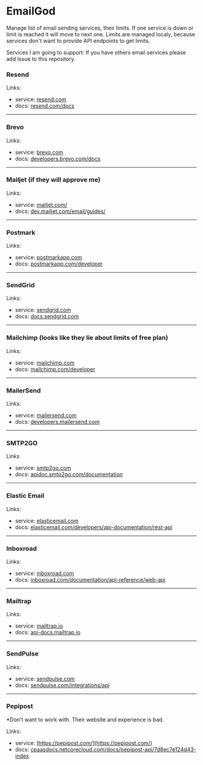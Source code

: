 # EmailGod

Manage list of email sending services, their limits.
If one service is down or limit is reached it will move to next one.
Limits are managed localy, because services don't want to provide API endpoints to get limits.

Services I am going to support:
If you have others email services please add Issue to this repository.

### Resend

Links:

- service: [resend.com](https://resend.com/)
- docs: [resend.com/docs](https://resend.com/docs)

---

### Brevo

Links:

- service: [brevo.com](https://www.brevo.com/)
- docs: [developers.brevo.com/docs](https://developers.brevo.com/docs)

---

### Mailjet (if they will approve me)

Links:

- service: [mailjet.com/](https://www.mailjet.com/)
- docs: [dev.mailjet.com/email/guides/](https://dev.mailjet.com/email/guides/)

---

### Postmark

Links:

- service: [postmarkapp.com](https://postmarkapp.com/)
- docs: [postmarkapp.com/developer](https://postmarkapp.com/developer)

---

### SendGrid

Links:

- service: [sendgrid.com](https://sendgrid.com/)
- docs: [docs.sendgrid.com](https://docs.sendgrid.com/)

---

### Mailchimp (looks like they lie about limits of free plan)

Links:

- service: [mailchimp.com](https://mailchimp.com/)
- docs: [mailchimp.com/developer](https://mailchimp.com/developer/)

---

### MailerSend

Links:

- service: [mailersend.com](https://www.mailersend.com/)
- docs: [developers.mailersend.com](https://developers.mailersend.com/)

---

### SMTP2GO

Links

- service: [smtp2go.com](https://www.smtp2go.com/)
- docs: [apidoc.smtp2go.com/documentation](https://apidoc.smtp2go.com/documentation/)

---

### Elastic Email

Links:

- service: [elasticemail.com](https://elasticemail.com/)
- docs: [elasticemail.com/developers/api-documentation/rest-api](https://elasticemail.com/developers/api-documentation/rest-api)

---

### Inboxroad

Links:

- service: [inboxroad.com](https://inboxroad.com/)
- docs: [inboxroad.com/documentation/api-reference/web-api](https://inboxroad.com/documentation/api-reference/web-api/)

---

### Mailtrap

Links:

- service: [mailtrap.io](https://mailtrap.io/)
- docs: [api-docs.mailtrap.io](https://api-docs.mailtrap.io/)

---

### SendPulse

Links:

- service: [sendpulse.com](https://sendpulse.com/)
- docs: [sendpulse.com/integrations/api](https://sendpulse.com/integrations/api)

---

### Pepipost

\*Don't want to work with. Their website and experience is bad.

Links:

- service: [https://pepipost.com/](https://pepipost.com/)
- docs: [cpaasdocs.netcorecloud.com/docs/pepipost-api/7d8ec7e124d43-index](https://cpaasdocs.netcorecloud.com/docs/pepipost-api/7d8ec7e124d43-index)

